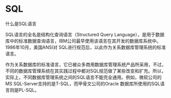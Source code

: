 # SQL

什么是SQL语言

SQL语言的全名是结构化查询语言（Structured Query Language），是用于数据库中的标准数据查询语言，IBM公司最早使用该语言在其开发的数据库系统中。1986年10月，美国ANSI对 SQL进行规范后，以此作为关系数据库管理系统的标准语言。

作为关系数据库的标准语言，它已被众多商用数据库管理系统产品所采用，不过，不同的数据库管理系统在其实践过程中都对SQL规范做了某些改变和扩充。所以，实际上，不同数据库管理系统之间的SQL语言不能完全通用。例如，微软公司的MS SQL-Server支持的是T-SQL，而甲骨文公司的Oracle 数据库所使用的SQL语言则是PL-SQL。